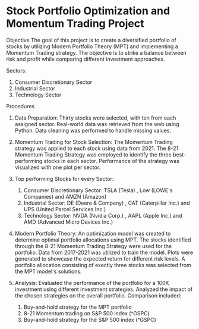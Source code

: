 # Stock Portfolio Optimization and Momentum Trading Project

Objective
The goal of this project is to create a diversified portfolio of stocks by utilizing Modern Portfolio Theory (MPT) and implementing a Momentum Trading strategy. The objective is to strike a balance between risk and profit while comparing different investment approaches.

Sectors:
1. Consumer Discretionary Sector
2. Industrial Sector
3. Technology Sector

Procedures

1. Data Preparation: 
Thirty stocks were selected, with ten from each assigned sector.
Real-world data was retrieved from the web using Python.
Data cleaning was performed to handle missing values.

2. Momentum Trading for Stock Selection: 
The Momentum Trading strategy was applied to each stock using data from 2021.
The 8-21 Momentum Trading Strategy was employed to identify the three best-performing stocks in each sector.
Performance of the strategy was visualized with one plot per sector.

3. Top performing Stocks for every Sector:
    1. Consumer Discretionary Sector: TSLA (Tesla) , Low (LOWE's Companies) and AMZN (Amazon)
    2. Industrial Sector: DE (Deere & Company) , CAT (Caterpillar Inc.) and UPS (United Parcel Services Inc.)
    3. Technology Sector: NVDA (Nvidia Corp.) , AAPL (Apple Inc.) and AMD (Advanced Micro Devices Inc.)


4. Modern Portfolio Theory: 
An optimization model was created to determine optimal portfolio allocations using MPT.
The stocks identified through the 8-21 Momentum Trading Strategy were used for the portfolio.
Data from 2017-2021 was utilized to train the model.
Plots were generated to showcase the expected return for different risk levels.
A portfolio allocation consisting of exactly three stocks was selected from the MPT model's solutions.

5. Analysis: 
Evaluated the performance of the portfolio for a 100K investment using different investment strategies.
Analyzed the impact of the chosen strategies on the overall portfolio.
Comparison included:
    1. Buy-and-hold strategy for the MPT portfolio
    2. 8-21 Momentum trading on S&P 500 index (^GSPC)
    3. Buy-and-hold strategy for the S&P 500 index (^GSPC)

